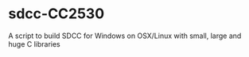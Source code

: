 sdcc-CC2530
===========

A script to build SDCC for Windows on OSX/Linux with small, large and huge C libraries
